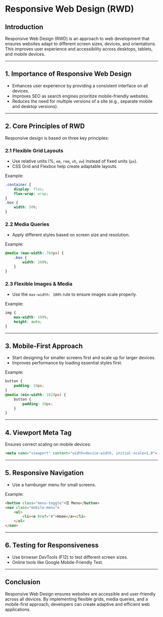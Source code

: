 # Responsive Web Design (RWD)

## Introduction
Responsive Web Design (RWD) is an approach to web development that ensures websites adapt to different screen sizes, devices, and orientations. This improves user experience and accessibility across desktops, tablets, and mobile devices.

---

## 1. Importance of Responsive Web Design
- Enhances user experience by providing a consistent interface on all devices.
- Improves SEO as search engines prioritize mobile-friendly websites.
- Reduces the need for multiple versions of a site (e.g., separate mobile and desktop versions).

---

## 2. Core Principles of RWD
Responsive design is based on three key principles:

### 2.1 Flexible Grid Layouts
- Use relative units (%, `em`, `rem`, `vh`, `vw`) instead of fixed units (`px`).
- CSS Grid and Flexbox help create adaptable layouts.

Example:
```css
.container {
    display: flex;
    flex-wrap: wrap;
}
.box {
    width: 50%;
}
```

### 2.2 Media Queries
- Apply different styles based on screen size and resolution.

Example:
```css
@media (max-width: 768px) {
    .box {
        width: 100%;
    }
}
```

### 2.3 Flexible Images & Media
- Use the `max-width: 100%` rule to ensure images scale properly.

Example:
```css
img {
    max-width: 100%;
    height: auto;
}
```

---

## 3. Mobile-First Approach
- Start designing for smaller screens first and scale up for larger devices.
- Improves performance by loading essential styles first.

Example:
```css
button {
    padding: 10px;
}
@media (min-width: 1024px) {
    button {
        padding: 20px;
    }
}
```

---

## 4. Viewport Meta Tag
Ensures correct scaling on mobile devices:
```html
<meta name="viewport" content="width=device-width, initial-scale=1.0">
```

---

## 5. Responsive Navigation
- Use a hamburger menu for small screens.

Example:
```html
<button class="menu-toggle">☰ Menu</button>
<nav class="mobile-menu">
    <ul>
        <li><a href="#">Home</a></li>
    </ul>
</nav>
```

---

## 6. Testing for Responsiveness
- Use browser DevTools (F12) to test different screen sizes.
- Online tools like Google Mobile-Friendly Test.

---

## Conclusion
Responsive Web Design ensures websites are accessible and user-friendly across all devices. By implementing flexible grids, media queries, and a mobile-first approach, developers can create adaptive and efficient web applications.

